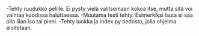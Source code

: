 -Tehty ruudukko pelille. Ei pysty vielä valitsemaan kokoa itse, mutta sitä voi vaihtaa koodissa haluttaessa. 
-Muutama testi tehty. Esimerkiksi lauta ei saa olla liian iso tai pieni.
-Tehty luokka ja index.py tiedosto, jolla ohjelma aloitetaan.
